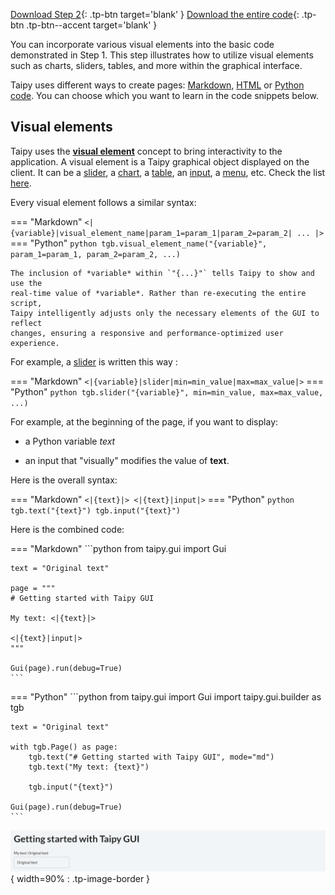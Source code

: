 [Download Step 2](./../src/step_02.zip){: .tp-btn target='blank' }
[Download the entire code](./../src/src.zip){: .tp-btn .tp-btn--accent target='blank' }



You can incorporate various visual elements into the basic code demonstrated in Step 1. This step illustrates how to utilize visual elements such as charts, sliders, tables, and
more within the graphical interface.

Taipy uses different ways to create
pages: [Markdown](../../../../manuals/gui/pages/index.md#using-markdown),
[HTML](../../../../manuals/gui/pages/index.md#using-html) or
[Python code](../../../../manuals/gui/pages/builder.md). You can choose which you want to learn in the code snippets below.

## Visual elements

Taipy uses the **[visual element](../../../../manuals/gui/viselements/index.md)** 
concept to bring interactivity to the application. A visual element is a
Taipy graphical object displayed on the client. It can be a
[slider](../../../../manuals/gui/viselements/slider.md), a
[chart](../../../../manuals/gui/viselements/chart.md), a
[table](../../../../manuals/gui/viselements/table.md), an
[input](../../../../manuals/gui/viselements/input.md), a
[menu](../../../../manuals/gui/viselements/menu.md), etc. Check the list
[here](../../../../manuals/gui/viselements/controls.md).

Every visual element follows a similar syntax:

=== "Markdown"
    ```
    <|{variable}|visual_element_name|param_1=param_1|param_2=param_2| ... |>
    ``` 
=== "Python"
    ```python
    tgb.visual_element_name("{variable}", param_1=param_1, param_2=param_2, ...)
    ``` 
    
    The inclusion of *variable* within `"{...}"` tells Taipy to show and use the 
    real-time value of *variable*. Rather than re-executing the entire script, 
    Taipy intelligently adjusts only the necessary elements of the GUI to reflect 
    changes, ensuring a responsive and performance-optimized user experience.

For example, a [slider](../../../../manuals/gui/viselements/slider.md) is written this way :


=== "Markdown"
    ```
    <|{variable}|slider|min=min_value|max=max_value|>
    ``` 
=== "Python"
    ```python
    tgb.slider("{variable}", min=min_value, max=max_value, ...)
    ``` 

For example, at the beginning of the page, if you want to display:

- a Python variable *text*

- an input that "visually" modifies the value of __text__.

Here is the overall syntax:

=== "Markdown"
    ```
    <|{text}|>
    <|{text}|input|>
    ```
=== "Python"
    ```python
    tgb.text("{text}")
    tgb.input("{text}")
    ``` 


Here is the combined code:

=== "Markdown"
    ```python
    from taipy.gui import Gui

    text = "Original text"

    page = """
    # Getting started with Taipy GUI

    My text: <|{text}|>

    <|{text}|input|>
    """

    Gui(page).run(debug=True)
    ```
=== "Python"
    ```python
    from taipy.gui import Gui
    import taipy.gui.builder as tgb

    text = "Original text"

    with tgb.Page() as page:
        tgb.text("# Getting started with Taipy GUI", mode="md")
        tgb.text("My text: {text}")

        tgb.input("{text}")

    Gui(page).run(debug=True)
    ```

![Visual Elements](images/result.png){ width=90% : .tp-image-border }
